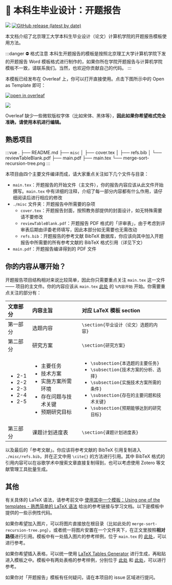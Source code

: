 # 📕 本科生毕业设计：开题报告

[![](https://img.shields.io/badge/maintainer-@BITNP/BIThesis-F80000?logo=github&labelColor=2b2b2b)](https://github.com/BITNP)
[![GitHub release (latest by date)](https://img.shields.io/github/v/release/BITNP/BIThesis?color=008080&logo=latex&labelColor=2b2b2b)](https://github.com/BITNP/BIThesis/releases/latest)

本文档介绍了北京理工大学本科生毕业设计（论文）计算机学院的开题报告模板使用方法。

:::danger ⛔ 格式注意
本科生开题报告的模板是按照北京理工大学计算机学院下发的开题报告 Word 模板格式进行制作的，如果你所在学院开题报告与计算机学院模板不一致，请联系我们。当然，也欢迎你贡献自己的代码。
:::

本模板已经发布在 Overleaf 上，你可以打开直接使用。点击下图所示中的 Open as Template 即可：

[![open in overleaf](https://img.shields.io/badge/open%20in-Overleaf-46a247?logo=overleaf&logoColor=white&style=for-the-badge&labelColor=2b2b2b)](https://www.overleaf.com/latex/templates/bei-jing-li-gong-da-xue-ben-ke-sheng-bi-ye-lun-wen-kai-ti-bao-gao-mo-ban/dgqdjptfqtrn)

![](https://i.loli.net/2020/03/02/eLVlF3XsZfpoYkd.png)

Overleaf 缺少一些微软版权字体（比如宋体、黑体等），**因此如果你希望格式完全准确，请使用本机进行编辑。**

## 熟悉项目

:::vue
.
├── README.md
├── `misc`
│    ├── cover.tex
│    ├── refs.bib
│    └── reviewTableBlank.pdf
├── main.pdf
├── main.tex
└── merge-sort-recursion-tree.png
:::

本项目由四个主要文件编译而成，请大家重点关注如下几个文件与目录：

- `main.tex`：开题报告的开始文件（主文件），你的报告内容应该从此文件开始撰写。`main.tex` 中有详细的注释，介绍了每一部分内容都有什么作用，请仔细阅读后进行相应的修改
- `./misc` 文件夹：开题报告中所需要的杂项
  - `cover.tex`：开题报告封面，按照教务部提供的封面设计，如无特殊需要请不要修改
  - `reviewTableBlank.pdf`：开题报告 PDF 格式的「评审表」，由于考虑到评审表后期由评委老师填写，因此本部分如无需要也无需改动
  - `refs.bib`：开题报告的参考文献 BibTeX 数据库，你应该向其中加入开题报告中所需要的所有参考文献的 BibTeX 格式引用（详见下文）
- `main.pdf`：开题报告编译得到的 PDF 文件

## 你的内容从哪开始？

开题报告项目结构相对来说比较简单，因此你只需要重点关注 `main.tex` 这一文件 —— 项目的主文件。你的内容应该从 `main.tex` [此处](https://github.com/BITNP/BIThesis/blob/f882419072dfc8b8d0883fb1dd57182ee23bb229/templates/undergraduate-proposal-report/main.tex#L48) 的 `%内容开始` 开始。你需要重点关注的部分有：

| 文章部分                                                              | 内容主旨                                                                                                             | 对应 LaTeX 模板 section                                                                                                                                                                                                                   |
| :-------------------------------------------------------------------- | :------------------------------------------------------------------------------------------------------------------- | :---------------------------------------------------------------------------------------------------------------------------------------------------------------------------------------------------------------------------------------- |
| 第一部分                                                              | 选题内容                                                                                                             | `\section{毕业设计（论文）选题的内容}`                                                                                                                                                                                                    |
| 第二部分                                                              | 研究方案                                                                                                             | `\section{研究方案}`                                                                                                                                                                                                                      |
| <ul><li>2-1</li><li>2-2</li><li>2-3</li><li>2-4</li><li>2-5</li></ul> | <ul><li>主要任务</li><li>技术方案</li><li>实施方案所需环境</li><li>存在问题与技术关键</li><li>预期研究目标</li></ul> | <ul><li>`\subsection{本选题的主要任务}`</li><li>`\subsection{技术方案的分析、选择}`</li><li>`\subsection{实施技术方案所需的条件}`</li><li>`\subsection{存在的主要问题和技术关键}`</li><li>`\subsection{预期能够达到的研究目标}`</li></ul> |
| 第三部分                                                              | 课题计划进度表                                                                                                       | `\section{课题计划进度表}`                                                                                                                                                                                                                |

以及最后的「参考文献」。你应该将参考文献的 BibTeX 引用复制进入 `./misc/refs.bib`，并在正文中用 `\cite{}` 的方法进行引用。其中 BibTeX 格式的引用内容可以在谷歌学术中搜索文章直接复制得到，也可以考虑使用 Zotero 等文献管理工具批量生成。

## 其他

有关具体的 LaTeX 语法，请参考前文中 [使用其中一个模板：Using one of the templates - 熟悉简单的 LaTeX 语法](/Guide/2-Usage/Downloading-and-using-templates.md#%E7%86%9F%E6%82%89%E7%AE%80%E5%8D%95%E7%9A%84-latex-%E8%AF%AD%E6%B3%95) 给出的参考链接与学习文档。以下是模板中提供的一些示例性代码。

如果你希望加入图片，可以将图片直接放在根目录（比如此处的 `merge-sort-recursion-tree.png`），或者统一将图片安置在一个文件夹下，在正文里按照**相对路径**进行引用。模板中有一处插入图片的参考样例，位于 `main.tex` 的 [此处](https://github.com/BITNP/BIThesis/blob/f882419072dfc8b8d0883fb1dd57182ee23bb229/templates/undergraduate-proposal-report/main.tex#L72)，可以进行参考。

如果你希望插入表格，可以统一使用 [LaTeX Tables Generator](https://www.tablesgenerator.com/) 进行生成，再粘贴进入模板之中。模板中有两处表格的参考样例，分别位于 [此处](https://github.com/BITNP/BIThesis/blob/f882419072dfc8b8d0883fb1dd57182ee23bb229/templates/undergraduate-proposal-report/main.tex#L85-L97) 和 [此处](https://github.com/BITNP/BIThesis/blob/f882419072dfc8b8d0883fb1dd57182ee23bb229/templates/undergraduate-proposal-report/main.tex#L110)，可以进行参考。

如果你对「开题报告」模板有任何疑问，请在本项目的 issue 区域进行提问。
